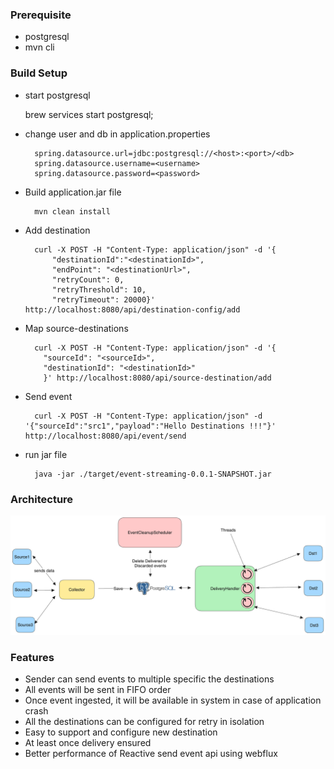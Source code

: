 
### Prerequisite

* postgresql
* mvn cli

### Build Setup

* start postgresql


    brew services start postgresql;

* change user and db in application.properties

        spring.datasource.url=jdbc:postgresql://<host>:<port>/<db>
        spring.datasource.username=<username>
        spring.datasource.password=<password>


* Build application.jar file

        mvn clean install

* Add destination
    
    
        curl -X POST -H "Content-Type: application/json" -d '{
            "destinationId":"<destinationId>",
            "endPoint": "<destinationUrl>",
            "retryCount": 0,
            "retryThreshold": 10,
            "retryTimeout": 20000}' http://localhost:8080/api/destination-config/add


* Map source-destinations

        curl -X POST -H "Content-Type: application/json" -d '{
          "sourceId": "<sourceId>",
          "destinationId": "<destinationId>"
          }' http://localhost:8080/api/source-destination/add

        
* Send event

    
        curl -X POST -H "Content-Type: application/json" -d '{"sourceId":"src1","payload":"Hello Destinations !!!"}' http://localhost:8080/api/event/send

* run jar file

        java -jar ./target/event-streaming-0.0.1-SNAPSHOT.jar

### Architecture

![Architecture](Event-delivery.png)

### Features
* Sender can send events to multiple specific the destinations
* All events will be sent in FIFO order
* Once event ingested, it will be available in system in case of application crash
* All the destinations can be configured for retry in isolation
* Easy to support and configure new destination
* At least once delivery ensured
* Better performance of Reactive send event api using webflux

